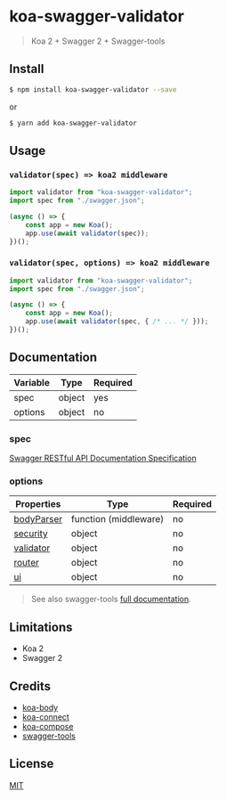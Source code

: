 # koa-swagger-validator

> Koa 2 + Swagger 2 + Swagger-tools

## Install

```bash
$ npm install koa-swagger-validator --save
```

or

```bash
$ yarn add koa-swagger-validator
```

## Usage

### `validator(spec) => koa2 middleware`

```javascript
import validator from "koa-swagger-validator";
import spec from "./swagger.json";

(async () => {
    const app = new Koa();
    app.use(await validator(spec));
})();
```

### `validator(spec, options) => koa2 middleware`

```javascript
import validator from "koa-swagger-validator";
import spec from "./swagger.json";

(async () => {
    const app = new Koa();
    app.use(await validator(spec, { /* ... */ }));
})();
```

## Documentation

|Variable|Type|Required|
|--------|----|--------|
|spec|object|yes|
|options|object|no|

### spec

[Swagger RESTful API Documentation Specification](https://github.com/OAI/OpenAPI-Specification/blob/master/versions/2.0.md#schema)

### options

|Properties|Type|Required|
|----------|----|--------|
|[bodyParser](https://github.com/dlau/koa-body)|function (middleware)|no|
|[security](https://github.com/apigee-127/swagger-tools/blob/master/docs/Middleware.md#swagger-security)|object|no|
|[validator](https://github.com/apigee-127/swagger-tools/blob/master/docs/Middleware.md#swagger-validator)|object|no|
|[router](https://github.com/apigee-127/swagger-tools/blob/master/docs/Middleware.md#swagger-router)|object|no|
|[ui](https://github.com/apigee-127/swagger-tools/blob/master/docs/Middleware.md#swagger-ui)|object|no|

> See also swagger-tools [full documentation](https://github.com/apigee-127/swagger-tools/blob/master/docs/Middleware.md).

## Limitations
- Koa 2
- Swagger 2

## Credits

- [koa-body](https://github.com/dlau/koa-body)
- [koa-connect](https://github.com/vkurchatkin/koa-connect)
- [koa-compose](https://github.com/koajs/compose)
- [swagger-tools](https://github.com/apigee-127/swagger-tools)

## License

[MIT](LICENSE)